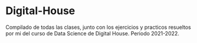 # Digital-House

Compilado de todas las clases, junto con los ejercicios y practicos resueltos por mi del curso de Data Science de Digital House. Periodo 2021-2022.





